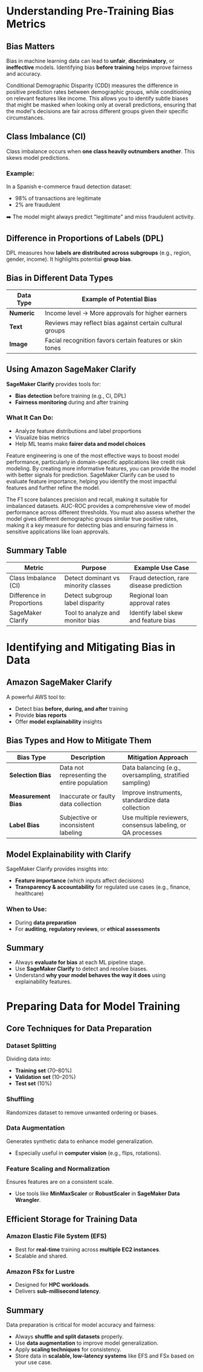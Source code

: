 # Understanding Pre-Training Bias Metrics

## Bias Matters
Bias in machine learning data can lead to **unfair**, **discriminatory**, or **ineffective** models. Identifying bias **before training** helps improve fairness and accuracy.

Conditional Demographic Disparity (CDD) measures the difference in positive prediction rates between demographic groups, while conditioning on relevant features like income. This allows you to identify subtle biases that might be masked when looking only at overall predictions, ensuring that the model's decisions are fair across different groups given their specific circumstances.

## Class Imbalance (CI)

Class imbalance occurs when **one class heavily outnumbers another**. This skews model predictions.

### Example:
In a Spanish e-commerce fraud detection dataset:
- 98% of transactions are legitimate
- 2% are fraudulent

➡️ The model might always predict "legitimate" and miss fraudulent activity.

## Difference in Proportions of Labels (DPL)

DPL measures how **labels are distributed across subgroups** (e.g., region, gender, income). It highlights potential **group bias**.

## Bias in Different Data Types

| Data Type     | Example of Potential Bias                                   |
|---------------|-------------------------------------------------------------|
| **Numeric**    | Income level → More approvals for higher earners            |
| **Text**       | Reviews may reflect bias against certain cultural groups    |
| **Image**      | Facial recognition favors certain features or skin tones    |

## Using Amazon SageMaker Clarify

**SageMaker Clarify** provides tools for:
- **Bias detection** before training (e.g., CI, DPL)
- **Fairness monitoring** during and after training

### What It Can Do:
- Analyze feature distributions and label proportions
- Visualize bias metrics
- Help ML teams make **fairer data and model choices**

Feature engineering is one of the most effective ways to boost model performance, particularly in domain-specific applications like credit risk modeling. By creating more informative features, you can provide the model with better signals for prediction. SageMaker Clarify can be used to evaluate feature importance, helping you identify the most impactful features and further refine the model.

The F1 score balances precision and recall, making it suitable for imbalanced datasets. AUC-ROC provides a comprehensive view of model performance across different thresholds. You must also assess whether the model gives different demographic groups similar true positive rates, making it a key measure for detecting bias and ensuring fairness in sensitive applications like loan approvals.

## Summary Table

| Metric                        | Purpose                              | Example Use Case                         |
|------------------------------|--------------------------------------|------------------------------------------|
| Class Imbalance (CI)         | Detect dominant vs minority classes  | Fraud detection, rare disease prediction |
| Difference in Proportions    | Detect subgroup label disparity      | Regional loan approval rates             |
| SageMaker Clarify            | Tool to analyze and monitor bias     | Identify label skew and feature bias     |

# Identifying and Mitigating Bias in Data

## Amazon SageMaker Clarify

A powerful AWS tool to:
- Detect bias **before, during, and after** training
- Provide **bias reports**
- Offer **model explainability** insights

## Bias Types and How to Mitigate Them

| Bias Type         | Description | Mitigation Approach |
|-------------------|-------------|----------------------|
| **Selection Bias** | Data not representing the entire population | Data balancing (e.g., oversampling, stratified sampling) |
| **Measurement Bias** | Inaccurate or faulty data collection | Improve instruments, standardize data collection |
| **Label Bias**     | Subjective or inconsistent labeling | Use multiple reviewers, consensus labeling, or QA processes |

## Model Explainability with Clarify

SageMaker Clarify provides insights into:
- **Feature importance** (which inputs affect decisions)
- **Transparency & accountability** for regulated use cases (e.g., finance, healthcare)

### When to Use:
- During **data preparation**
- For **auditing**, **regulatory reviews**, or **ethical assessments**

## Summary

- Always **evaluate for bias** at each ML pipeline stage.
- Use **SageMaker Clarify** to detect and resolve biases.
- Understand **why your model behaves the way it does** using explainability features.

# Preparing Data for Model Training

## Core Techniques for Data Preparation

### **Dataset Splitting**
Dividing data into:
- **Training set** (70–80%)
- **Validation set** (10–20%)
- **Test set** (10%)

### **Shuffling**
Randomizes dataset to remove unwanted ordering or biases.

### **Data Augmentation**
Generates synthetic data to enhance model generalization.

- Especially useful in **computer vision** (e.g., flips, rotations).

### **Feature Scaling and Normalization**
Ensures features are on a consistent scale.

- Use tools like **MinMaxScaler** or **RobustScaler** in **SageMaker Data Wrangler**.

## Efficient Storage for Training Data

### **Amazon Elastic File System (EFS)**
- Best for **real-time** training across **multiple EC2 instances**.
- Scalable and shared.

### **Amazon FSx for Lustre**
- Designed for **HPC workloads**.
- Delivers **sub-millisecond latency**.

## Summary

Data preparation is critical for model accuracy and fairness:
- Always **shuffle and split datasets** properly.
- Use **data augmentation** to improve model generalization.
- Apply **scaling techniques** for consistency.
- Store data in **scalable, low-latency systems** like EFS and FSx based on your use case.
